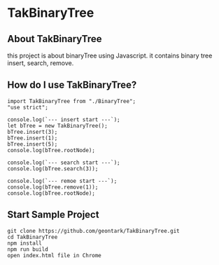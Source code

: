 # TakBinaryTree

## About TakBinaryTree
this project is about binaryTree using Javascript.
it contains binary tree insert, search, remove.

## How do I use TakBinaryTree?
```
import TakBinaryTree from "./BinaryTree";
"use strict";

console.log(`--- insert start ---`);
let bTree = new TakBinaryTree();
bTree.insert(3);
bTree.insert(1);
bTree.insert(5);
console.log(bTree.rootNode);

console.log(`--- search start ---`);
console.log(bTree.search(3));

console.log(`--- remoe start ---`);
console.log(bTree.remove(1));
console.log(bTree.rootNode);

```

## Start Sample Project
```
git clone https://github.com/geontark/TakBinaryTree.git
cd TakBinaryTree
npm install
npm run build
open index.html file in Chrome
```


